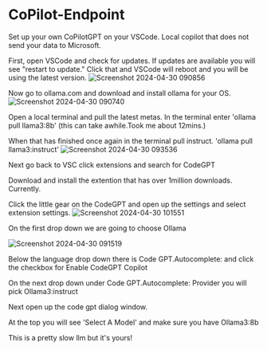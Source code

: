 # CoPilot-Endpoint
Set up your own CoPilotGPT on your VSCode. Local copilot that does not send your data to Microsoft.  

First, open VSCode and check for updates. If updates are available you will see "restart to update." Click that and VSCode will reboot and you will be using the
latest version.
![Screenshot 2024-04-30 090856](https://github.com/stuckintherain/CoPilot-Endpoint/assets/117696531/291d640b-1c2e-4084-953b-1eb99da20b08)

Now go to ollama.com and download and install ollama for your OS.
![Screenshot 2024-04-30 090740](https://github.com/stuckintherain/CoPilot-Endpoint/assets/117696531/b10e7026-7396-4a14-8c0b-4949dd9ab37b)

Open a local terminal and pull the latest metas. In the terminal enter 
'ollama pull llama3:8b' (this can take awhile.Took me about 12mins.)

When that has finished once again in the terminal pull instruct. 
'ollama pull llama3:instruct'
![Screenshot 2024-04-30 093536](https://github.com/stuckintherain/CoPilot-Endpoint/assets/117696531/3d856a71-9fc0-450e-b850-cbfed7c9586f)

Next go back to VSC click extensions and search for CodeGPT

Download and install the extention that has over 1million downloads. Currently.

Click the little gear on the CodeGPT and open up the settings and select extension settings.
![Screenshot 2024-04-30 101551](https://github.com/stuckintherain/CoPilot-Endpoint/assets/117696531/6b365fb7-d374-40b7-83e0-3f3a733bb4f1)

On the first drop down we are going to choose Ollama

![Screenshot 2024-04-30 091519](https://github.com/stuckintherain/CoPilot-Endpoint/assets/117696531/628ddfb0-1f59-40c8-835d-57cb61078b4f)

Below the language drop down there is Code GPT.Autocomplete: and click the checkbox for Enable CodeGPT Copilot

On the next drop down under Code GPT.Autocomplete: Provider you will pick Ollama3:instruct

Next open up the code gpt dialog window.

At the top you will see 'Select A Model' and make sure you have Ollama3:8b

This is a pretty slow llm but it's yours!

